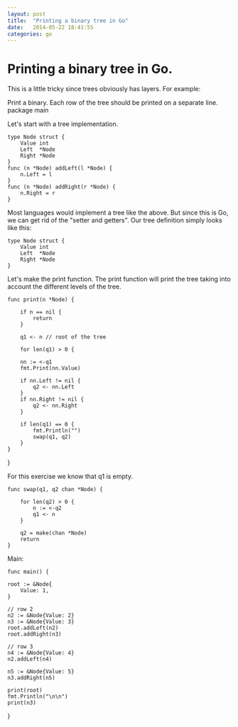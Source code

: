 ```yaml
---
layout: post                                                                                                                  
title:  "Printing a binary tree in Go"
date:   2014-05-22 18:41:55
categories: go
---
```


# Printing a binary tree in Go.  

This is a little tricky since trees obviously has layers. For example:


Print a binary.  Each row of the tree should be printed on a separate line.
package main

Let's start with a tree implementation. 



    type Node struct {
        Value int
        Left  *Node
        Right *Node
    }
    func (n *Node) addLeft(l *Node) {
        n.Left = l
    }
    func (n *Node) addRight(r *Node) {
        n.Right = r
    }

Most languages would implement a tree like the above. But since this is Go, we can get rid of the "setter and getters".  Our tree definition simply looks like this: 

    type Node struct {
        Value int
        Left  *Node
        Right *Node
    }

Let's make the print function.  The print function will print the tree taking into account the different levels of the tree. 

    func print(n *Node) {

        if n == nil {
            return
        }
        
        q1 <- n // root of the tree

        for len(q1) > 0 {

        nn := <-q1
        fmt.Print(nn.Value)

        if nn.Left != nil {
            q2 <- nn.Left
        }
        if nn.Right != nil {
            q2 <- nn.Right
        }

        if len(q1) == 0 {
            fmt.Println("")
            swap(q1, q2)
        }
    }
}

For this exercise we know that q1 is empty.

    func swap(q1, q2 chan *Node) {

        for len(q2) > 0 {
            n := <-q2
            q1 <- n
        }

        q2 = make(chan *Node)
        return
    }


Main: 

    func main() {

    root := &Node{
        Value: 1,
    }

    // row 2
    n2 := &Node{Value: 2}
    n3 := &Node{Value: 3}
    root.addLeft(n2)
    root.addRight(n3)

    // row 3
    n4 := &Node{Value: 4}
    n2.addLeft(n4)

    n5 := &Node{Value: 5}
    n3.addRight(n5)

    print(root)
    fmt.Println("\n\n")
    print(n3)
}
